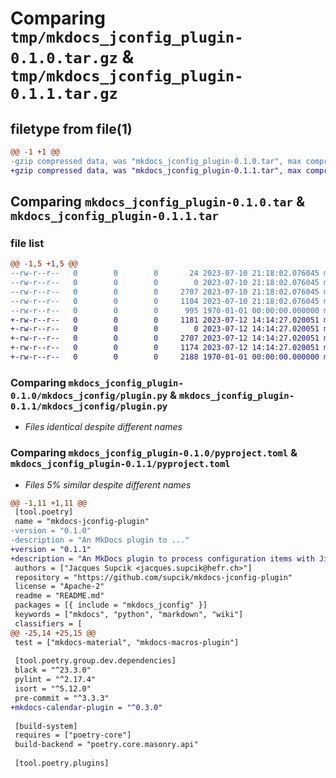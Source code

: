 # Comparing `tmp/mkdocs_jconfig_plugin-0.1.0.tar.gz` & `tmp/mkdocs_jconfig_plugin-0.1.1.tar.gz`

## filetype from file(1)

```diff
@@ -1 +1 @@
-gzip compressed data, was "mkdocs_jconfig_plugin-0.1.0.tar", max compression
+gzip compressed data, was "mkdocs_jconfig_plugin-0.1.1.tar", max compression
```

## Comparing `mkdocs_jconfig_plugin-0.1.0.tar` & `mkdocs_jconfig_plugin-0.1.1.tar`

### file list

```diff
@@ -1,5 +1,5 @@
--rw-r--r--   0        0        0       24 2023-07-10 21:18:02.076045 mkdocs_jconfig_plugin-0.1.0/README.md
--rw-r--r--   0        0        0        0 2023-07-10 21:18:02.076045 mkdocs_jconfig_plugin-0.1.0/mkdocs_jconfig/__init__.py
--rw-r--r--   0        0        0     2707 2023-07-10 21:18:02.076045 mkdocs_jconfig_plugin-0.1.0/mkdocs_jconfig/plugin.py
--rw-r--r--   0        0        0     1104 2023-07-10 21:18:02.076045 mkdocs_jconfig_plugin-0.1.0/pyproject.toml
--rw-r--r--   0        0        0      995 1970-01-01 00:00:00.000000 mkdocs_jconfig_plugin-0.1.0/PKG-INFO
+-rw-r--r--   0        0        0     1181 2023-07-12 14:14:27.020051 mkdocs_jconfig_plugin-0.1.1/README.md
+-rw-r--r--   0        0        0        0 2023-07-12 14:14:27.020051 mkdocs_jconfig_plugin-0.1.1/mkdocs_jconfig/__init__.py
+-rw-r--r--   0        0        0     2707 2023-07-12 14:14:27.020051 mkdocs_jconfig_plugin-0.1.1/mkdocs_jconfig/plugin.py
+-rw-r--r--   0        0        0     1174 2023-07-12 14:14:27.020051 mkdocs_jconfig_plugin-0.1.1/pyproject.toml
+-rw-r--r--   0        0        0     2188 1970-01-01 00:00:00.000000 mkdocs_jconfig_plugin-0.1.1/PKG-INFO
```

### Comparing `mkdocs_jconfig_plugin-0.1.0/mkdocs_jconfig/plugin.py` & `mkdocs_jconfig_plugin-0.1.1/mkdocs_jconfig/plugin.py`

 * *Files identical despite different names*

### Comparing `mkdocs_jconfig_plugin-0.1.0/pyproject.toml` & `mkdocs_jconfig_plugin-0.1.1/pyproject.toml`

 * *Files 5% similar despite different names*

```diff
@@ -1,11 +1,11 @@
 [tool.poetry]
 name = "mkdocs-jconfig-plugin"
-version = "0.1.0"
-description = "An MkDocs plugin to ..."
+version = "0.1.1"
+description = "An MkDocs plugin to process configuration items with Jinja2"
 authors = ["Jacques Supcik <jacques.supcik@hefr.ch>"]
 repository = "https://github.com/supcik/mkdocs-jconfig-plugin"
 license = "Apache-2"
 readme = "README.md"
 packages = [{ include = "mkdocs_jconfig" }]
 keywords = ["mkdocs", "python", "markdown", "wiki"]
 classifiers = [
@@ -25,14 +25,15 @@
 test = ["mkdocs-material", "mkdocs-macros-plugin"]
 
 [tool.poetry.group.dev.dependencies]
 black = "^23.3.0"
 pylint = "^2.17.4"
 isort = "^5.12.0"
 pre-commit = "^3.3.3"
+mkdocs-calendar-plugin = "^0.3.0"
 
 [build-system]
 requires = ["poetry-core"]
 build-backend = "poetry.core.masonry.api"
 
 [tool.poetry.plugins]
```

